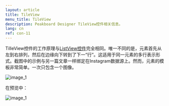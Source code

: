 ```yaml
---
layout: article
title: TileView
menu_title: TileView
description: Peakboard Designer TileView控件相关信息。
lang: cn
ref: con-11
---
```


TilleView控件的工作原理与[ListView控件](/controls/10-en-list-view.html)完全相同。唯一不同的是，元素首先从左到右排列，然后在边缘向下转到了下一“行”。这适用于同一元素的多行表示形式。截图中的示例与另一篇文章一样绑定在Instagram数据源上。然而，元素的模板非常简单。一次只包含一个图像。

![image_1](/assets/images/Controls/TileView/ControlsTileView01.png)

在预览中：

![image_1](/assets/images/Controls/TileView/ControlsTileView02.png)
